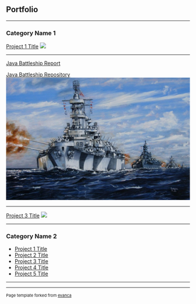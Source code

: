 ## Portfolio

---

### Category Name 1 

[Project 1 Title](/sample_page)
<img src="images/dummy_thumbnail.jpg?raw=true"/>

---
[Java Battleship Report](/pdf/BattleshipReport.pdf)

[Java Battleship Repository](https://ryanhuber65.github.io/battleship-java/)
<img src="images/battleship-logo.jpg?raw=true"/>

---
[Project 3 Title](http://example.com/)
<img src="images/dummy_thumbnail.jpg?raw=true"/>

---

### Category Name 2

- [Project 1 Title](http://example.com/)
- [Project 2 Title](http://example.com/)
- [Project 3 Title](http://example.com/)
- [Project 4 Title](http://example.com/)
- [Project 5 Title](http://example.com/)

---




---
<p style="font-size:11px">Page template forked from <a href="https://github.com/evanca/quick-portfolio">evanca</a></p>
<!-- Remove above link if you don't want to attibute -->
